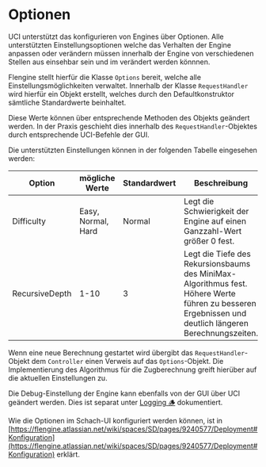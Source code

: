 # Optionen

UCI unterstützt das konfigurieren von Engines über Optionen. Alle unterstützten Einstellungsoptionen welche das Verhalten der Engine anpassen oder verändern müssen innerhalb der Engine von verschiedenen Stellen aus einsehbar sein und im verändert werden könnnen.

Flengine stellt hierfür die Klasse `Options` bereit, welche alle Einstellungsmöglichkeiten verwaltet. Innerhalb der Klasse `RequestHandler` wird hierfür ein Objekt erstellt, welches durch den Defaultkonstruktor sämtliche Standardwerte beinhaltet.

Diese Werte können über entsprechende Methoden des Objekts geändert werden. In der Praxis geschieht dies innerhalb des `RequestHandler`\-Objektes durch entsprechende UCI-Befehle der GUI.

Die unterstützten Einstellungen können in der folgenden Tabelle eingesehen werden:

| **Option** | **mögliche Werte** | **Standardwert** | **Beschreibung** |
| --- | --- | --- | --- |
| Difficulty | Easy, Normal, Hard | Normal | Legt die Schwierigkeit der Engine auf einen Ganzzahl-Wert größer 0 fest. |
| RecursiveDepth | 1-10 | 3   | Legt die Tiefe des Rekursionsbaums des MiniMax-Algorithmus fest. Höhere Werte führen zu besseren Ergebnissen und deutlich längeren Berechnungszeiten. |

Wenn eine neue Berechnung gestartet wird übergibt das `RequestHandler`\-Objekt dem `Controller` einen Verweis auf das `Options`\-Objekt. Die Implementierung des Algorithmus für die Zugberechnung greift hierüber auf die aktuellen Einstellungen zu.

Die Debug-Einstellung der Engine kann ebenfalls von der GUI über UCI geändert werden. Dies ist separat unter [Logging 🪵](../querschnittliche-konzeption/logging.md) dokumentiert.

Wie die Optionen im Schach-UI konfiguriert werden können, ist in [https://flengine.atlassian.net/wiki/spaces/SD/pages/9240577/Deployment#Konfiguration](https://flengine.atlassian.net/wiki/spaces/SD/pages/9240577/Deployment#Konfiguration) erklärt.